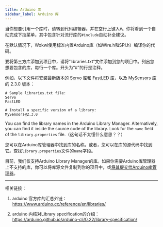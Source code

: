 ```yaml
---
title: Arduino 库
sidebar_label: Arduino 库
---
```




当你想要引用一个库时，请转到代码编辑器，并在空行上键入`#`。你将看到一个自动完成下拉菜单，其中包含针对流行库的`#include`自动补全建议。

在默认情况下，Wokwi使用标准内置Arduino库（如Wire.h和SPI.h）编译你的代码。

要将第三方库添加到项目中，请将“libraries.txt”文件添加到您的项目中。列出您想要包含的库，每行一个库。开头为“#”的行是注释。

例如，以下文件将安装最新版本的 Servo 库和 FastLED 库，以及 MySensors 库的 2.3.0 版本：

```
# Sample libraries.txt file:
Servo
FastLED

# Install a specific version of a library:
MySensors@2.3.0
```

You can find the library names in the Arduino Library Manager. Alternatively, you can find it inside the source code of the library. Look for the `name` field of the `library.properties` file.（这句话不太懂什么意思？？）

您可以在Arduino库管理器中找到库的名称。或者，您可以在库的源代码中找到它。查找`library.properties`文件的`name`字段。

目前，我们仅支持Arduino Library Manager的库。如果你需要Arduino库管理器上不支持的库，你可以将库源文件复制到你的项目中，或[将其提交给Arduino库管理器](https://github.com/arduino/library-registry/blob/main/FAQ.md#submission)。



------

相关链接：

1. arduino 官方库的汇总外链： https://www.arduino.cc/reference/en/libraries/

2. arduino 内核对Library specification的介绍：https://arduino.github.io/arduino-cli/0.22/library-specification/

